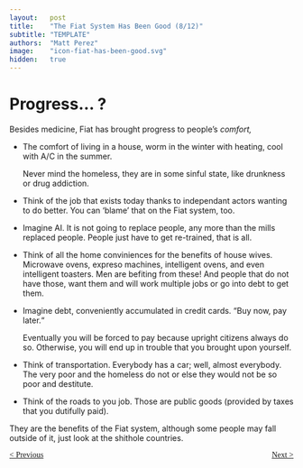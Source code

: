 ```yaml
---
layout:   post
title:    "The Fiat System Has Been Good (8/12)"
subtitle: "TEMPLATE"
authors:  "Matt Perez"
image:    "icon-fiat-has-been-good.svg"
hidden:   true
---
```


<div style="display:none; ">
 <p>Time for an alternative.</p>
</div>

<h1>Progress&hellip; ?</h1>
 <p>Besides medicine, Fiat has brought progress to people&rsquo;s <em>comfort,</em></p>
  <ul id="_standout">
   <li>
    <p>The comfort of living in a house, worm in the winter with heating, cool with A/C in the summer.</p>
    <p>Never mind the homeless, they are in some sinful state, like drunkness or drug addiction.</p>
   </li>
   <li>
    <p>Think of the job that exists today thanks to independant actors wanting to do better. You can &lsquo;blame&rsquo; that on the Fiat system, too.</p>
   </li>
   <li>
    <p>Imagine AI. It is not going to replace people, any more than the mills replaced people. People just have to get re-trained, that is all.</p>
   </li>
   <li>
    <p>Think of all the home conviniences for the benefits of house wives. Microwave ovens, expreso machines, intelligent ovens, and even intelligent toasters. Men are befiting from these! And people that do not have those, want them and will work multiple jobs or go into debt to get them.</p>
   </li>
   <li>
    <p>Imagine debt, conveniently accumulated in credit cards. &ldquo;Buy now, pay later.&ldquo;</p>
    <p>Eventually you will be forced to pay because upright citizens always do so. Otherwise, you will end up in trouble that you brought upon yourself.</p>
   </li>
   <li>
    <p>Think of transportation. Everybody has a car; well, almost everybody. The very poor and the homeless do not or else they would not be so poor and destitute.</p>
   </li>
   <li>
    <p>Think of the roads to you job. Those are public goods (provided by taxes that you dutifully paid).</p>
   </li>
  </ul>
 <p id="_standout">They are the benefits of the Fiat system, although some people may fall outside of it, just look at the shithole countries.</p>
 
<div style="margin-bottom:1in; font-family: American Typewriter, serif; ">
 <span style="float:left; ">
  <a href="https://radicalcompanies.com/2024/12/10/the-fiat-system-has-been-good">&lt; Previous</a>
 </span>
 <span style="float:right; ">
  <a href="https://radicalcompanies.com/2024/12/12/the-fiat-system-has-been-good">Next &gt;</a>
 </span>
</div>